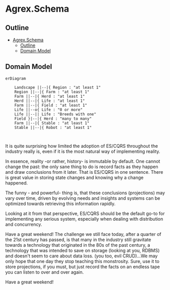 # Agrex.Schema

## Outline

- [Agrex.Schema](#agrexschema)
  - [Outline](#outline)
  - [Domain Model](#domain-model)

## Domain Model

```mermaid
erDiagram 

    Landscape ||--|{ Region : "at least 1"
    Region ||--|{ Farm : "at least 1"
    Farm ||--|{ Herd : "at least 1"
    Herd ||--|{ Life : "at least 1"
    Farm ||--|{ Field : "at least 1"
    Life ||--o{ Life : "0 or more"
    Life ||--|| Life : "Breeds with one"
    Field }|--|{ Herd : "many to many"
    Farm ||--|{ Stable : "at least 1"
    Stable ||--|{ Robot : "at least 1" 



```
It is quite surprising how limited the adoption of ES/CQRS throughout the industry really is, even if it is the most natural way of implementing reality. 

In essence, reality -or rather, history- is immutable by default. One cannot change the past: the only sane thing to do is record facts as they happen and draw conclusions from it later. That is ES/CQRS in one sentence. There is great value in storing state changes and knowing why a change happened.

The funny - and powerful- thing is, that these conclusions (projections) may vary over time, driven by evolving needs and insights and systems can be optimized towards retrieving this information rapidly. 

Looking at it from that perspective, ES/CQRS should be the default go-to for implementing any serious system, especially when dealing with distribution and concurrency. 

Have a great weekend!
The challenge we still face today, after a quarter of the 21st century has passed, is that many in the industry still gravitate towards a technology that originated in the 80s of the past century, a technology that was intended to save on storage (looking at you, RDBMS) and doesn't seem to care about data loss. (you too, evil CRUD)...We may only hope that one day they stop teaching this monstrosity. Sure, use it to store projections, if you must, but just record the facts on an endless tape you can listen to over and over again. 

Have a great weekend! 

